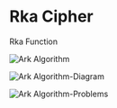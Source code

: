 # Rka Cipher
Rka Function

![Ark Algorithm](https://user-images.githubusercontent.com/50463093/167319585-d33c66c1-54a9-4d7e-938b-bbc4cb364d3b.png)

![Ark Algorithm-Diagram](https://user-images.githubusercontent.com/50463093/167319629-aec84ca9-2aaf-4441-b5c9-010ff2d9ea62.png)

![Ark Algorithm-Problems](https://user-images.githubusercontent.com/50463093/167319630-5f38a658-ab6d-4eb9-b720-dfa079638003.png)

